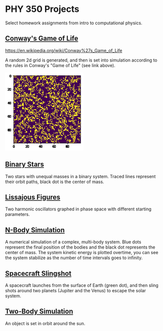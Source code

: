 # PHY 350 Projects
 Select homework assignments from intro to computational physics.
 ## [Conway's Game of Life](https://github.com/ssmith00/Computational-Physics/blob/master/Conway's%20Game%20of%20Life/ConwayGameofLife.py)
 https://en.wikipedia.org/wiki/Conway%27s_Game_of_Life
 
 A random 2d grid is generated, and then is set into simulation according to the rules in Conway's "Game of Life" (see link above).
 
 ![An example run](https://github.com/ssmith00/Computational-Physics/blob/master/Conway's%20Game%20of%20Life/1gifoutput.gif)
 ## [Binary Stars](https://github.com/ssmith00/Computational-Physics/blob/master/BinaryStars.ipynb)
 Two stars with unequal masses in a binary system. Traced lines represent their orbit paths, black dot is the center of mass.
 ## [Lissajous Figures](https://github.com/ssmith00/Computational-Physics/blob/master/LissajousHW.ipynb)
 Two harmonic oscillators graphed in phase space with different starting parameters.
 ## [N-Body Simulation](https://github.com/ssmith00/Computational-Physics/blob/master/N-Body.ipynb)
 A numerical simulation of a complex, multi-body system. Blue dots represent the final position of the bodies and the black dot represents the center of mass.
 The system kinetic energy is plotted overtime, you can see the system stabilize as the number of time intervals goes to infinity.
 ## [Spacecraft Slingshot](https://github.com/ssmith00/Computational-Physics/blob/master/SpacecraftSlingShot.ipynb)
 A spacecraft launches from the surface of Earth (green dot), and then sling shots around two planets (Jupiter and the Venus) to escape the solar system.
 ## [Two-Body Simulation](https://github.com/ssmith00/Computational-Physics/blob/master/TwoBodySim.ipynb)
 An object is set in orbit around the sun.
 
